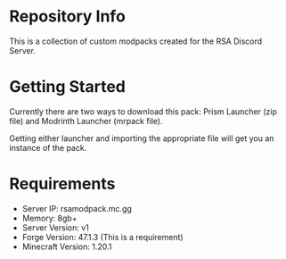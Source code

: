# Repository Info

This is a collection of custom modpacks created for the RSA Discord Server.

# Getting Started

Currently there are two ways to download this pack: Prism Launcher (zip file) and Modrinth Launcher (mrpack file).

Getting either launcher and importing the appropriate file will get you an instance of the pack.

# Requirements

- Server IP: rsamodpack.mc.gg
- Memory: 8gb+
- Server Version: v1
- Forge Version: 47.1.3 (This is a requirement)
- Minecraft Version: 1.20.1

